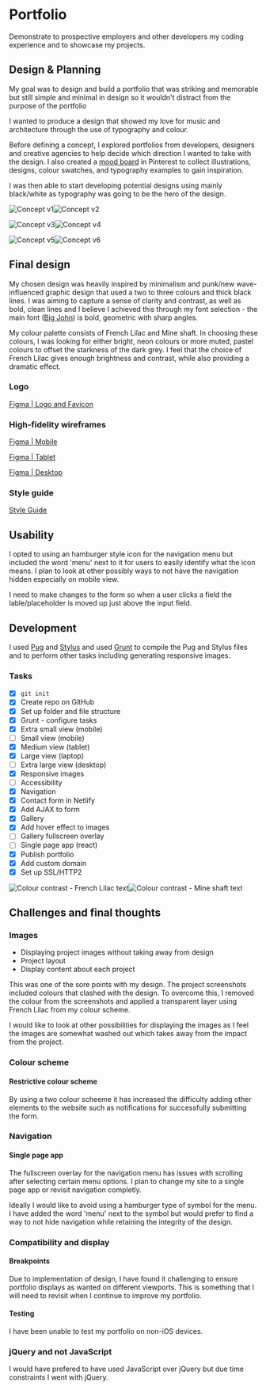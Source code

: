 # Portfolio

Demonstrate to prospective employers and other developers my coding experience and to showcase my projects.

## Design & Planning

My goal was to design and build a portfolio that was striking and memorable but still simple and minimal in design so it wouldn't distract from the purpose of the portfolio

I wanted to produce a design that showed my love for music and architecture through the use of typography and colour.

Before defining a concept, I explored portfolios from developers, designers and creative agencies to help decide which direction I wanted to take with the design. I also created a [mood board](http://pin.it/rm5GGe5) in Pinterest to collect illustrations, designs, colour swatches, and typography examples to gain inspiration.

I was then able to start developing potential designs using mainly black/white as typography was going to be the hero of the design.

![Concept v1](/dest/assets/img/design-mockup-01.png?raw=true "Concept v1")![Concept v2](/dest/assets/img/design-mockup-02.png?raw=true "Concept v2")

![Concept v3](/dest/assets/img/design-mockup-03.png?raw=true "Concept v3")![Concept v4](/dest/assets/img/design-mockup-04.png?raw=true "Concept v4")

![Concept v5](/dest/assets/img/design-mockup-05.png?raw=true "Concept v5")![Concept v6](/dest/assets/img/design-mockup-06.png?raw=true "Concept v6")

## Final design
My chosen design was heavily inspired by minimalism and punk/new wave-influenced graphic design that used a two to three colours and thick black lines. I was aiming to capture a sense of clarity and contrast, as well as bold, clean lines and I believe I achieved this through my font selection - the main font ([Big John](https://www.behance.net/gallery/19484739/big-john-slim-joe-free-font/)) is bold, geometric with sharp angles.

My colour palette consists of French Lilac and Mine shaft. In choosing these colours, I was looking for either bright, neon colours or more muted, pastel colours to offset the starkness of the dark grey. I feel that the choice of French Lilac gives enough brightness and contrast, while also providing a dramatic effect.

### Logo
[Figma | Logo and Favicon](https://www.figma.com/file/5NCkU4WZgAZ4x7Jls6j6bv/Portfolio-Logo)
### High-fidelity wireframes
[Figma | Mobile](https://www.figma.com/file/Zt6Qkb4ANk2yjBCJP06Dy55g/Portfolio-Mobile)

[Figma | Tablet](https://www.figma.com/file/ahDJmWRv9QYOvMB5OQeS1G/Portfolio-Tablet)

[Figma | Desktop](https://www.figma.com/file/98uqAHDzHpsptFj6fotAG2/Portfolio-Desktop)

### Style guide
[Style Guide](https://juliaryan.io/assets/doc/portfolio-styleguide.pdf)
## Usability
I opted to using an hamburger style icon for the navigation menu but included the word 'menu' next to it for users to easily identify what the icon means. I plan to look at other possibly ways to not have the navigation hidden especially on mobile view.

I need to make changes to the form so when a user clicks a field the lable/placeholder is moved up just above the input field.

## Development

I used [Pug](https://pugjs.org) and [Stylus](http://stylus-lang.com/) and used [Grunt](https://gruntjs.com/) to compile the Pug and Stylus files and to perform other tasks including generating responsive images.
### Tasks
- [x] `git init`
- [x] Create repo on GitHub
- [x] Set up folder and file structure
- [x] Grunt - configure tasks
- [x] Extra small view (mobile)
- [ ] Small view (mobile)
- [x] Medium view (tablet)
- [x] Large view (laptop)
- [ ] Extra large view (desktop)
- [x] Responsive images
- [ ] Accessibility
- [x] Navigation
- [x] Contact form in Netlify
- [x] Add AJAX to form
- [x] Gallery
- [x] Add hover effect to images
- [ ] Gallery fullscreen overlay
- [ ] Single page app (react)
- [x] Publish portfolio
- [x] Add custom domain
- [x] Set up SSL/HTTP2

![Colour contrast - French Lilac text](/dest/assets/img/colour-contrast-purple.png?raw=true "Concept v5")![Colour contrast - Mine shaft text](/dest/assets/img/colour-contrast-grey.png?raw=true "Concept v6")
## Challenges and final thoughts
### Images
- Displaying project images without taking away from design
- Project layout
- Display content about each project

This was one of the sore points with my design. The project screenshots included colours that clashed with the design. To overcome this, I removed the colour from the screenshots and applied a transparent layer using French Lilac from my colour scheme.

I would like to look at other possibilities for displaying the images as I feel the images are somewhat washed out which takes away from the impact from the project.

### Colour scheme
#### Restrictive colour scheme

By using a two colour scheeme it has increased the difficulty adding other elements to the website such as notifications for successfully submitting the form.
### Navigation
#### Single page app

The fullscreen overlay for the navigation menu has issues with scrolling after selecting certain menu options. I plan to change my site to a single page app or revisit navigation completly.

Ideally I would like to avoid using a hamburger type of symbol for the menu. I have added the word 'menu' next to the symbol but would prefer to find a way to not hide navigation while retaining the integrity of the design.
### Compatibility and display
#### Breakpoints

Due to implementation of design, I have found it challenging to ensure portfolio displays as wanted on different viewports. This is something that I will need to revisit when I continue to improve my portfolio.

#### Testing

I have been unable to test my portfolio on non-iOS devices.

### jQuery and not JavaScript
I would have prefered to have used JavaScript over jQuery but due time constraints I went with jQuery.
